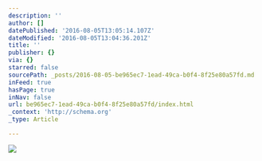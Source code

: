 ```yaml
---
description: ''
author: []
datePublished: '2016-08-05T13:05:14.107Z'
dateModified: '2016-08-05T13:04:36.201Z'
title: ''
publisher: {}
via: {}
starred: false
sourcePath: _posts/2016-08-05-be965ec7-1ead-49ca-b0f4-8f25e80a57fd.md
inFeed: true
hasPage: true
inNav: false
url: be965ec7-1ead-49ca-b0f4-8f25e80a57fd/index.html
_context: 'http://schema.org'
_type: Article

---
```

![](https://the-grid-user-content.s3-us-west-2.amazonaws.com/b22f68d7-cec0-45e8-bf44-57f7a74c3b93.jpg)